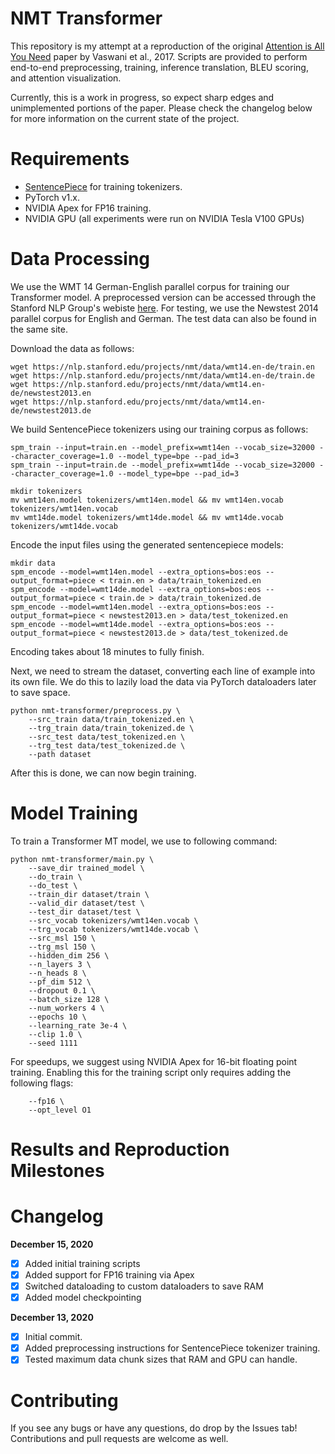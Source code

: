 # NMT Transformer
This repository is my attempt at a reproduction of the original [Attention is All You Need](https://arxiv.org/abs/1706.03762) paper by Vaswani et al., 2017. Scripts are provided to perform end-to-end preprocessing, training, inference translation, BLEU scoring, and attention visualization.

Currently, this is a work in progress, so expect sharp edges and unimplemented portions of the paper. Please check the changelog below for more information on the current state of the project.

# Requirements
* [SentencePiece](https://github.com/google/sentencepiece) for training tokenizers.
* PyTorch v1.x.
* NVIDIA Apex for FP16 training.
* NVIDIA GPU (all experiments were run on NVIDIA Tesla V100 GPUs)

# Data Processing

We use the WMT 14 German-English parallel corpus for training our Transformer model. A preprocessed version can be accessed through the Stanford NLP Group's webiste [here](https://nlp.stanford.edu/projects/nmt/). For testing, we use the Newstest 2014 parallel corpus for English and German. The test data can also be found in the same site.

Download the data as follows:
```
wget https://nlp.stanford.edu/projects/nmt/data/wmt14.en-de/train.en
wget https://nlp.stanford.edu/projects/nmt/data/wmt14.en-de/train.de
wget https://nlp.stanford.edu/projects/nmt/data/wmt14.en-de/newstest2013.en
wget https://nlp.stanford.edu/projects/nmt/data/wmt14.en-de/newstest2013.de
```

We build SentencePiece tokenizers using our training corpus as follows:

```
spm_train --input=train.en --model_prefix=wmt14en --vocab_size=32000 --character_coverage=1.0 --model_type=bpe --pad_id=3
spm_train --input=train.de --model_prefix=wmt14de --vocab_size=32000 --character_coverage=1.0 --model_type=bpe --pad_id=3

mkdir tokenizers
mv wmt14en.model tokenizers/wmt14en.model && mv wmt14en.vocab tokenizers/wmt14en.vocab
mv wmt14de.model tokenizers/wmt14de.model && mv wmt14de.vocab tokenizers/wmt14de.vocab
```

Encode the input files using the generated sentencepiece models:

```
mkdir data
spm_encode --model=wmt14en.model --extra_options=bos:eos --output_format=piece < train.en > data/train_tokenized.en
spm_encode --model=wmt14de.model --extra_options=bos:eos --output_format=piece < train.de > data/train_tokenized.de
spm_encode --model=wmt14en.model --extra_options=bos:eos --output_format=piece < newstest2013.en > data/test_tokenized.en
spm_encode --model=wmt14de.model --extra_options=bos:eos --output_format=piece < newstest2013.de > data/test_tokenized.de
```

Encoding takes about 18 minutes to fully finish.

Next, we need to stream the dataset, converting each line of example into its own file. We do this to lazily load the data via PyTorch dataloaders later to save space.

```
python nmt-transformer/preprocess.py \
    --src_train data/train_tokenized.en \
    --trg_train data/train_tokenized.de \
    --src_test data/test_tokenized.en \
    --trg_test data/test_tokenized.de \
    --path dataset
```

After this is done, we can now begin training.

# Model Training

To train a Transformer MT model, we use to following command:

```
python nmt-transformer/main.py \
    --save_dir trained_model \
    --do_train \
    --do_test \
    --train_dir dataset/train \
    --valid_dir dataset/test \
    --test_dir dataset/test \
    --src_vocab tokenizers/wmt14en.vocab \
    --trg_vocab tokenizers/wmt14de.vocab \
    --src_msl 150 \
    --trg_msl 150 \
    --hidden_dim 256 \
    --n_layers 3 \
    --n_heads 8 \
    --pf_dim 512 \
    --dropout 0.1 \
    --batch_size 128 \
    --num_workers 4 \
    --epochs 10 \
    --learning_rate 3e-4 \
    --clip 1.0 \
    --seed 1111
```

For speedups, we suggest using NVIDIA Apex for 16-bit floating point training. Enabling this for the training script only requires adding the following flags:

```
    --fp16 \
    --opt_level O1
```

# Results and Reproduction Milestones

# Changelog
**December 15, 2020**
- [x] Added initial training scripts
- [x] Added support for FP16 training via Apex
- [x] Switched dataloading to custom dataloaders to save RAM
- [x] Added model checkpointing

**December 13, 2020**
- [x] Initial commit.
- [x] Added preprocessing instructions for SentencePiece tokenizer training.
- [x] Tested maximum data chunk sizes that RAM and GPU can handle.

# Contributing
If you see any bugs or have any questions, do drop by the Issues tab! Contributions and pull requests are welcome as well.
